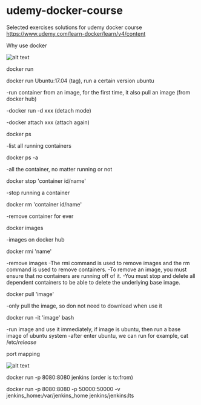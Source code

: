 # udemy-docker-course
Selected exercises solutions for udemy docker course
https://www.udemy.com/learn-docker/learn/v4/content

Why use docker

![alt text](https://github.com/duozhanggithub/udemy-docker-course/blob/master/explaination%20of%20containers.png)

docker run

docker run Ubuntu:17.04 (tag), run a certain version ubuntu

-run container from an image, for the first time, it also pull an image (from docker hub)

-docker run -d xxx (detach mode)

-docker attach xxx (attach again)

docker ps

-list all running containers

docker ps -a

-all the container, no matter running or not

docker stop 'container id/name'

-stop running a container

docker rm 'container id/name'

-remove container for ever

docker images

-images on docker hub

docker rmi 'name'

-remove images
-The rmi command is used to remove images and the rm command is used to remove containers. 
-To remove an image, you must ensure that no containers are running off of it. 
-You must stop and delete all dependent containers to be able to delete the underlying base image.

docker pull 'image'

-only pull the image, so don not need to download when use it

docker run -it 'image' bash

-run image and use it immediately, if image is ubuntu, then run a base image of ubuntu system
-after enter ubuntu, we can run for example, cat /etc/*release*

port mapping

![alt text](https://github.com/duozhanggithub/udemy-docker-course/blob/master/docker%20port%20mapping.png)

docker run -p 8080:8080 jenkins (order is to:from)

docker run -p 8080:8080 -p 50000:50000 -v jenkins_home:/var/jenkins_home jenkins/jenkins:lts
